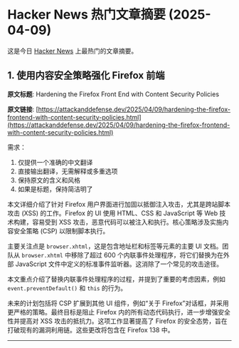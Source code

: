 # Hacker News 热门文章摘要 (2025-04-09)

这是今日 [Hacker News](https://news.ycombinator.com/) 上最热门的文章摘要。

## 1. 使用内容安全策略强化 Firefox 前端

**原文标题**: Hardening the Firefox Front End with Content Security Policies

**原文链接**: [https://attackanddefense.dev/2025/04/09/hardening-the-firefox-frontend-with-content-security-policies.html](https://attackanddefense.dev/2025/04/09/hardening-the-firefox-frontend-with-content-security-policies.html)

需求：
1. 仅提供一个准确的中文翻译
2. 直接输出翻译，无需解释或多重选项
3. 保持原文的含义和风格
4. 如果是标题，保持简洁明了

本文详细介绍了针对 Firefox 用户界面进行加固以抵御注入攻击，尤其是跨站脚本攻击 (XSS) 的工作。Firefox 的 UI 使用 HTML、CSS 和 JavaScript 等 Web 技术构建，容易受到 XSS 攻击，恶意代码可以被注入和执行。核心策略涉及实施内容安全策略 (CSP) 以限制脚本执行。

主要关注点是 `browser.xhtml`，这是包含地址栏和标签等元素的主要 UI 文档。团队从 `browser.xhtml` 中移除了超过 600 个内联事件处理程序，将它们替换为在外部 JavaScript 文件中定义的标准事件监听器。这消除了一个常见的攻击途径。

本文重点介绍了替换内联事件处理程序的过程，并提到了重要的考虑因素，例如 `event.preventDefault()` 和 `this` 的行为。

未来的计划包括将 CSP 扩展到其他 UI 组件，例如“关于 Firefox”对话框，并采用更严格的策略。最终目标是阻止 Firefox 内的所有动态代码执行，进一步增强安全性并提高对 XSS 攻击的抵抗力。这项工作显著提高了 Firefox 的安全态势，旨在打破现有的漏洞利用链。这些更改将包含在 Firefox 138 中。

---

